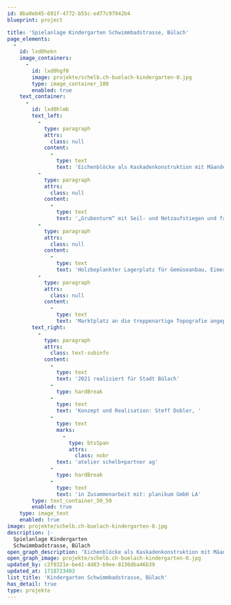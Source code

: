```yaml
---
id: 8ba0eb45-691f-4772-b55c-ed77c97942b4
blueprint: project

title: 'Spielanlage Kindergarten Schwimmbadstrasse, Bülach'
page_elements:
  -
    id: lxd0hekn
    image_containers:
      -
        id: lxd0hgf8
        image: projekte/schelb.ch-buelach-kindergarten-0.jpg
        type: image_container_100
        enabled: true
    text_container:
      -
        id: lxd0hlmb
        text_left:
          -
            type: paragraph
            attrs:
              class: null
            content:
              -
                type: text
                text: 'Eichenblöcke als Kaskadenkonstruktion mit Mäander und Rinnen, Transportseilbahn mit Eimer für Bergwerk-Spielwelt.'
          -
            type: paragraph
            attrs:
              class: null
            content:
              -
                type: text
                text: '„Grubenturm“ mit Seil- und Netzaufstiegen und farbigen Plexiglasfensterchen.'
          -
            type: paragraph
            attrs:
              class: null
            content:
              -
                type: text
                text: 'Holzbeplankter Lagerplatz für Gemüseanbau, Eimerzugstation mit Rundkiesbecken.'
          -
            type: paragraph
            attrs:
              class: null
            content:
              -
                type: text
                text: 'Marktplatz an die treppenartige Topografie angepasst, unter hölzernen Schirmdächern; Tische und Podeste für Marktauslagen.'
        text_right:
          -
            type: paragraph
            attrs:
              class: text-subinfo
            content:
              -
                type: text
                text: '2021 realisiert für Stadt Bülach'
              -
                type: hardBreak
              -
                type: text
                text: 'Konzept und Realisation: Steff Dobler, '
              -
                type: text
                marks:
                  -
                    type: btsSpan
                    attrs:
                      class: nobr
                text: 'atelier schelb+partner ag'
              -
                type: hardBreak
              -
                type: text
                text: 'in Zusammenarbeit mit: planikum GmbH LA'
        type: text_container_50_50
        enabled: true
    type: image_text
    enabled: true
image: projekte/schelb.ch-buelach-kindergarten-0.jpg
description: |-
  Spielanlage Kindergarten
  Schwimmbadstrasse, Bülach
open_graph_description: 'Eichenblöcke als Kaskadenkonstruktion mit Mäander und Rinnen, Transportseilbahn mit Eimer für Bergwerk-Spielwelt. „Grubenturm“ mit Seil- und Netzaufstiegen und farbigen Plexiglasfensterchen. Holzbeplankter Lagerplatz für Gemüseanbau, Eimerzugstation mit Rundkiesbecken. Marktplatz an die treppenartige Topografie angepasst, unter hölzernen Schirmdächern; Tische und Podeste für Marktauslagen.'
open_graph_image: projekte/schelb.ch-buelach-kindergarten-0.jpg
updated_by: c2f8321e-be41-4d83-b9ee-8136dba46b39
updated_at: 1718723403
list_title: 'Kindergarten Schwimmbadstrasse, Bülach'
has_detail: true
type: projekte
---
```

